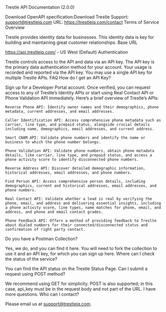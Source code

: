 Trestle API Documentation (2.0.0)

Download OpenAPI specification:Download
Trestle Support: support@trestleiq.com URL: https://trestleiq.com/contact Terms of Service
Overview

Trestle provides identity data for businesses. This identity data is key for building and maintaining great customer relationships.
Base URL

https://api.trestleiq.com/ - US West (Default)
Authentication

Trestle controls access to the API and data via an API key. The API key is the primary data authentication method for your account. Your usage is recorded and reported via the API key. You may use a single API key for multiple Trestle APIs.
FAQ
How do I get an API Key?

Sign up for a Developer Portal account. Once verified, you can request access to any of Trestle’s Identity APIs or start using Real Contact API or Phone Validation API immediately. Here’s a brief overview of Trestle’s APIs:

    Reverse Phone API: Identify owner names and their demographics, phone metadata, current addresses, and email addresses.

    Caller Identification API: Access comprehensive phone metadata such as carrier, line type, and prepaid status, alongside crucial details including name, demographics, email addresses, and current address.

    Smart CNAM API: Validate phone numbers and identify the name or business to which the phone number belongs.

    Phone Validation API: Validate phone numbers, obtain phone metadata details, like carrier, line type, and prepaid status, and access a phone activity score to identify disconnected phone numbers.

    Reverse Address API: Discover detailed demographic information, historical addresses, email addresses, and phone numbers.

    Find Person API: Access comprehensive person details, including demographics, current and historical addresses, email addresses, and phone numbers.

    Real Contact API: Validate whether a lead is real by verifying the phone, email, and address and delivering essential insights, including a phone activity score, line types, name matches for phone, email, and address, and phone and email contact grades.

    Phone Feedback API: Offers a method of providing feedback to Treslte about dialed numbers for their connected/disconnected status and confirmation of right party contact.

Do you have a Postman Collection?

Yes, we do, and you can find it here. You will need to fork the collection to use it and an API key, for which you can sign up here.
Where can I check the status of the service?

You can find the API status on the Trestle Status Page.
Can I submit a request using POST method?

We recommend using GET for simplicity. POST is also supported; in this case, api_key must be in the request body and not part of the URL.
I have more questions. Who can I contact?

Please email us at support@trestleiq.com.
